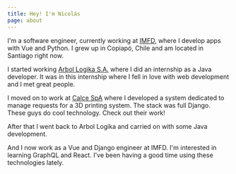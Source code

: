 ```yaml
---
title: Hey! I'm Nicolás
page: about
---
```


I'm a software engineer, currently working at [IMFD](https://www.imfd.cl),
where I develop apps with Vue and Python. I grew up in Copiapó, Chile and am
located in Santiago right now.

I started working [Arbol Logika S.A.](https://www.web.arbol-logika.com/) where I
did an internship as a Java developer. It was in this internship where I fell
in love with web development and I met great people.

I moved on to work at [Calce SpA](https://www.calce.cl/) where I developed a
system dedicated to manage requests for a 3D printing system. The stack was
full Django. These guys do cool technology. Check out their work!

After that I went back to Arbol Logika and carried on with some Java development.

And I now work as a Vue and Django engineer at IMFD. I'm interested in
learning GraphQL and React. I've been having a good time using these
technologies lately.
